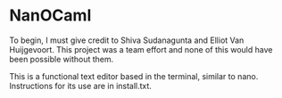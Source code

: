 # NanOCaml

To begin, I must give credit to Shiva Sudanagunta and Elliot Van Huijgevoort. This project was a team effort and none of this would have been possible without them.

This is a functional text editor based in the terminal, similar to nano. Instructions for its use are in install.txt.

